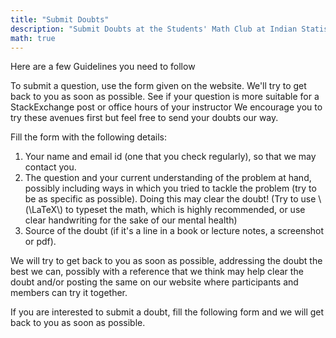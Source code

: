 ```yaml
---
title: "Submit Doubts"
description: "Submit Doubts at the Students' Math Club at Indian Statistical Institute, Kolkata."
math: true
---
```


Here are a few Guidelines you need to follow

To submit a question, use the form given on the website. We'll try to get back to you as soon as possible. See if your question is more suitable for a StackExchange post or office hours of your instructor We encourage you to try these avenues first but feel free to send your doubts our way.

Fill the form with the following details:

1. Your name and email id (one that you check regularly), so that we may contact you.
2. The question and your current understanding of the problem at hand, possibly including ways in which you tried to tackle the problem (try to be as specific as possible). Doing this may clear the doubt! (Try to use \\(\LaTeX\\) to typeset the math, which is highly recommended, or use clear handwriting for the sake of our mental health)
3. Source of the doubt (if it's a line in a book or lecture notes, a screenshot or pdf).

We will try to get back to you as soon as possible, addressing the doubt the best we can, possibly with a reference that we think may help clear the doubt and/or posting the same on our website where participants and members can try it together.

If you are interested to submit a doubt, fill the following form and we will get back to you as soon as possible.
